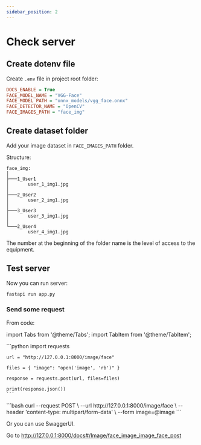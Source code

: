 ```yaml
---
sidebar_position: 2
---
```


# Check server

## Create dotenv file

Create `.env` file in project root folder:

```ini
DOCS_ENABLE = True
FACE_MODEL_NAME = "VGG-Face"
FACE_MODEL_PATH = "onnx_models/vgg_face.onnx"
FACE_DETECTOR_NAME = "OpenCV"
FACE_IMAGES_PATH = "face_img"
```

## Create dataset folder

Add your image dataset in `FACE_IMAGES_PATH` folder.

Structure:

```
face_img:
│
├───1_User1
│       user_1_img1.jpg
│
├───2_User2
│       user_2_img1.jpg
│
├───3_User3
│       user_3_img1.jpg
│
└───2_User4
        user_4_img1.jpg
```

The number at the beginning of the folder name is the level of access to the equipment.

## Test server

Now you can run server:

```sh
fastapi run app.py
```

### Send some request

From code:

import Tabs from '@theme/Tabs';
import TabItem from '@theme/TabItem';

<Tabs>
  <TabItem value="python" label="Python Requests" default>
    ```python
    import requests

    url = "http://127.0.0.1:8000/image/face"

    files = { "image": "open('image', 'rb')" }

    response = requests.post(url, files=files)

    print(response.json())
    ```
  </TabItem>
  <TabItem value="curl" label="cURL">
    ```bash
    curl --request POST \
    --url http://127.0.0.1:8000/image/face \
    --header 'content-type: multipart/form-data' \
    --form image=@image
    ```
  </TabItem>
</Tabs>

Or you can use SwaggerUI.

Go to http://127.0.0.1:8000/docs#/Image/face_image_image_face_post

